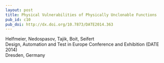 ```yaml
---
layout: post
title: Physical Vulnerabilities of Physically Unclonable Functions
pub_id: c10
pub_doi: http://dx.doi.org/10.7873/DATE2014.363
---
```


Helfmeier, Nedospasov,  Tajik, Boit, Seifert  
Design, Automation and Test in Europe Conference and Exhibition (DATE 2014)  
Dresden, Germany
